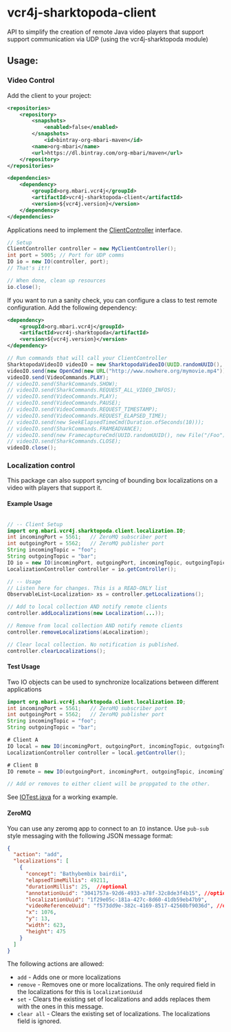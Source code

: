 # vcr4j-sharktopoda-client

API to simplify the creation of remote Java video players that support support communication via UDP (using the vcr4j-sharktopoda module)

## Usage:

### Video Control

Add the client to your project:

```xml
<repositories>
    <repository>
        <snapshots>
            <enabled>false</enabled>
        </snapshots>
            <id>bintray-org-mbari-maven</id>
        <name>org-mbari</name>
        <url>https://dl.bintray.com/org-mbari/maven</url>
    </repository>
</repositories>

<dependencies>
    <dependency>
        <groupId>org.mbari.vcr4j</groupId>
        <artifactId>vcr4j-sharktopoda-client</artifactId>
        <version>${vcr4j.version}</version>
    </dependency>
</dependencies>
```

Applications need to implement the [ClientController](src/main/java/org/mbari/vcr4j/sharktopoda/client/ClientController.java) interface.

```java
// Setup
ClientController controller = new MyClientController();
int port = 5005; // Port for UDP comms
IO io = new IO(controller, port);
// That's it!!

// When done, clean up resources
io.close();
```

If you want to run a sanity check, you can configure a class to test remote configuration. Add the following dependency:

```xml
<dependency>
    <groupId>org.mbari.vcr4j</groupId>
    <artifactId>vcr4j-sharktopoda</artifactId>
    <version>${vcr4j.version}</version>
</dependency>
```

```java
// Run commands that will call your ClientController
SharktopodaVideoIO videoIO = new SharktopodaVideoIO(UUID.randomUUID(), "localhost", port);
videoIO.send(new OpenCmd(new URL("http://www.nowhere.org/mymovie.mp4")));
videoIO.send(VideoCommands.PLAY);
// videoIO.send(SharkCommands.SHOW);
// videoIO.send(SharkCommands.REQUEST_ALL_VIDEO_INFOS);
// videoIO.send(VideoCommands.PLAY);
// videoIO.send(VideoCommands.PAUSE);
// videoIO.send(VideoCommands.REQUEST_TIMESTAMP);
// videoIO.send(VideoCommands.REQUEST_ELAPSED_TIME);
// videoIO.send(new SeekElapsedTimeCmd(Duration.ofSeconds(10)));
// videoIO.send(SharkCommands.FRAMEADVANCE);
// videoIO.send(new FramecaptureCmd(UUID.randomUUID(), new File("/Foo")));
// videoIO.send(SharkCommands.CLOSE);
videoIO.close();
```

### Localization control

This package can also support syncing of bounding box localizations on a video with players that support it.

#### Example Usage
```java

// -- Client Setup
import org.mbari.vcr4j.sharktopoda.client.localization.IO;
int incomingPort = 5561;   // ZeroMQ subscriber port
int outgoingPort = 5562;   // ZeroMQ publisher port
String incomingTopic = "foo";
String outgoingTopic = "bar";
IO io = new IO(incomingPort, outgoingPort, incomingTopic, outgoingTopic);
LocalizationController controller = io.getController();

// -- Usage
// Listen here for changes. This is a READ-ONLY list
ObservableList<Localization> xs = controller.getLocalizations();

// Add to local collection AND notify remote clients
controller.addLocalizations(new Localization(...));

// Remove from local collection AND notify remote clients
controller.removeLocalizations(aLocalization);

// Clear local collection. No notification is published.
controller.clearLocalizations();
```

#### Test Usage

Two IO objects can be used to synchronize localizations between different applications

```java
import org.mbari.vcr4j.sharktopoda.client.localization.IO;
int incomingPort = 5561;   // ZeroMQ subscriber port
int outgoingPort = 5562;   // ZeroMQ publisher port
String incomingTopic = "foo";
String outgoingTopic = "bar";

# Client A
IO local = new IO(incomingPort, outgoingPort, incomingTopic, outgoingTopic);
LocalizationController controller = local.getController();

# Client B
IO remote = new IO(outgoingPort, incomingPort, outgoingTopic, incomingTopic);

// Add or removes to either client will be propgated to the other.
```

See [IOTest.java](https://github.com/mbari-media-management/vcr4j/blob/master/vcr4j-sharktopoda-client/src/test/java/org/mbari/vcr4j/sharktopoda/client/localization/IOTest.java) for a working example.

#### ZeroMQ

You can use any zeromq app to connect to an `IO` instance. Use `pub-sub` style
messaging with the following JSON message format:

```json
{
  "action": "add",
  "localizations": [
    {
      "concept": "Bathybembix bairdii",
      "elapsedTimeMillis": 49211,
      "durationMillis": 25,  //optional
      "annotationUuid": "3041757a-92d6-4933-a78f-32c8de3f4b15", //optional
      "localizationUuid": "1f29e05c-181a-427c-8d60-41db59eb47b9",
      "videoReferenceUuid": "f573dd9e-382c-4169-8517-42560bf9036d", //optional
      "x": 1076,
      "y": 13,
      "width": 623,
      "height": 475
    }
  ]
}
```

The following actions are allowed:

- `add` - Adds one or more localizations
- `remove` - Removes one or more localizations. The only required field in the localizations for this is `localizationUuid`
- `set` - Clears the existing set of localizations and adds replaces them with the ones in this message.
- `clear all` - Clears the existing set of localizations. The localizations field is ignored.
